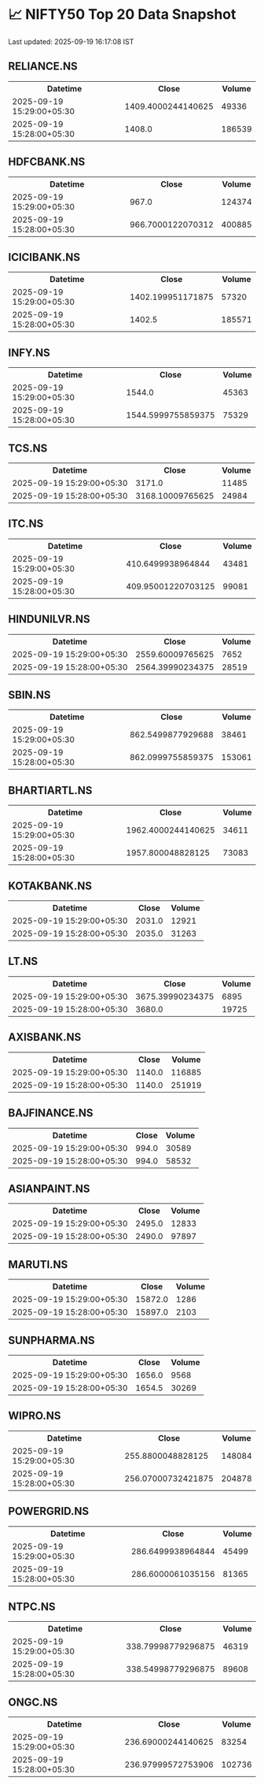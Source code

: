 # 📈 NIFTY50 Top 20 Data Snapshot

Last updated: 2025-09-19 16:17:08 IST

## RELIANCE.NS

<table>
  <tr><th>Datetime</th><th>Close</th><th>Volume</th></tr>
  <tr><td>2025-09-19 15:29:00+05:30</td><td>1409.4000244140625</td><td>49336</td></tr>
  <tr><td>2025-09-19 15:28:00+05:30</td><td>1408.0</td><td>186539</td></tr>
</table>

## HDFCBANK.NS

<table>
  <tr><th>Datetime</th><th>Close</th><th>Volume</th></tr>
  <tr><td>2025-09-19 15:29:00+05:30</td><td>967.0</td><td>124374</td></tr>
  <tr><td>2025-09-19 15:28:00+05:30</td><td>966.7000122070312</td><td>400885</td></tr>
</table>

## ICICIBANK.NS

<table>
  <tr><th>Datetime</th><th>Close</th><th>Volume</th></tr>
  <tr><td>2025-09-19 15:29:00+05:30</td><td>1402.199951171875</td><td>57320</td></tr>
  <tr><td>2025-09-19 15:28:00+05:30</td><td>1402.5</td><td>185571</td></tr>
</table>

## INFY.NS

<table>
  <tr><th>Datetime</th><th>Close</th><th>Volume</th></tr>
  <tr><td>2025-09-19 15:29:00+05:30</td><td>1544.0</td><td>45363</td></tr>
  <tr><td>2025-09-19 15:28:00+05:30</td><td>1544.5999755859375</td><td>75329</td></tr>
</table>

## TCS.NS

<table>
  <tr><th>Datetime</th><th>Close</th><th>Volume</th></tr>
  <tr><td>2025-09-19 15:29:00+05:30</td><td>3171.0</td><td>11485</td></tr>
  <tr><td>2025-09-19 15:28:00+05:30</td><td>3168.10009765625</td><td>24984</td></tr>
</table>

## ITC.NS

<table>
  <tr><th>Datetime</th><th>Close</th><th>Volume</th></tr>
  <tr><td>2025-09-19 15:29:00+05:30</td><td>410.6499938964844</td><td>43481</td></tr>
  <tr><td>2025-09-19 15:28:00+05:30</td><td>409.95001220703125</td><td>99081</td></tr>
</table>

## HINDUNILVR.NS

<table>
  <tr><th>Datetime</th><th>Close</th><th>Volume</th></tr>
  <tr><td>2025-09-19 15:29:00+05:30</td><td>2559.60009765625</td><td>7652</td></tr>
  <tr><td>2025-09-19 15:28:00+05:30</td><td>2564.39990234375</td><td>28519</td></tr>
</table>

## SBIN.NS

<table>
  <tr><th>Datetime</th><th>Close</th><th>Volume</th></tr>
  <tr><td>2025-09-19 15:29:00+05:30</td><td>862.5499877929688</td><td>38461</td></tr>
  <tr><td>2025-09-19 15:28:00+05:30</td><td>862.0999755859375</td><td>153061</td></tr>
</table>

## BHARTIARTL.NS

<table>
  <tr><th>Datetime</th><th>Close</th><th>Volume</th></tr>
  <tr><td>2025-09-19 15:29:00+05:30</td><td>1962.4000244140625</td><td>34611</td></tr>
  <tr><td>2025-09-19 15:28:00+05:30</td><td>1957.800048828125</td><td>73083</td></tr>
</table>

## KOTAKBANK.NS

<table>
  <tr><th>Datetime</th><th>Close</th><th>Volume</th></tr>
  <tr><td>2025-09-19 15:29:00+05:30</td><td>2031.0</td><td>12921</td></tr>
  <tr><td>2025-09-19 15:28:00+05:30</td><td>2035.0</td><td>31263</td></tr>
</table>

## LT.NS

<table>
  <tr><th>Datetime</th><th>Close</th><th>Volume</th></tr>
  <tr><td>2025-09-19 15:29:00+05:30</td><td>3675.39990234375</td><td>6895</td></tr>
  <tr><td>2025-09-19 15:28:00+05:30</td><td>3680.0</td><td>19725</td></tr>
</table>

## AXISBANK.NS

<table>
  <tr><th>Datetime</th><th>Close</th><th>Volume</th></tr>
  <tr><td>2025-09-19 15:29:00+05:30</td><td>1140.0</td><td>116885</td></tr>
  <tr><td>2025-09-19 15:28:00+05:30</td><td>1140.0</td><td>251919</td></tr>
</table>

## BAJFINANCE.NS

<table>
  <tr><th>Datetime</th><th>Close</th><th>Volume</th></tr>
  <tr><td>2025-09-19 15:29:00+05:30</td><td>994.0</td><td>30589</td></tr>
  <tr><td>2025-09-19 15:28:00+05:30</td><td>994.0</td><td>58532</td></tr>
</table>

## ASIANPAINT.NS

<table>
  <tr><th>Datetime</th><th>Close</th><th>Volume</th></tr>
  <tr><td>2025-09-19 15:29:00+05:30</td><td>2495.0</td><td>12833</td></tr>
  <tr><td>2025-09-19 15:28:00+05:30</td><td>2490.0</td><td>97897</td></tr>
</table>

## MARUTI.NS

<table>
  <tr><th>Datetime</th><th>Close</th><th>Volume</th></tr>
  <tr><td>2025-09-19 15:29:00+05:30</td><td>15872.0</td><td>1286</td></tr>
  <tr><td>2025-09-19 15:28:00+05:30</td><td>15897.0</td><td>2103</td></tr>
</table>

## SUNPHARMA.NS

<table>
  <tr><th>Datetime</th><th>Close</th><th>Volume</th></tr>
  <tr><td>2025-09-19 15:29:00+05:30</td><td>1656.0</td><td>9568</td></tr>
  <tr><td>2025-09-19 15:28:00+05:30</td><td>1654.5</td><td>30269</td></tr>
</table>

## WIPRO.NS

<table>
  <tr><th>Datetime</th><th>Close</th><th>Volume</th></tr>
  <tr><td>2025-09-19 15:29:00+05:30</td><td>255.8800048828125</td><td>148084</td></tr>
  <tr><td>2025-09-19 15:28:00+05:30</td><td>256.07000732421875</td><td>204878</td></tr>
</table>

## POWERGRID.NS

<table>
  <tr><th>Datetime</th><th>Close</th><th>Volume</th></tr>
  <tr><td>2025-09-19 15:29:00+05:30</td><td>286.6499938964844</td><td>45499</td></tr>
  <tr><td>2025-09-19 15:28:00+05:30</td><td>286.6000061035156</td><td>81365</td></tr>
</table>

## NTPC.NS

<table>
  <tr><th>Datetime</th><th>Close</th><th>Volume</th></tr>
  <tr><td>2025-09-19 15:29:00+05:30</td><td>338.79998779296875</td><td>46319</td></tr>
  <tr><td>2025-09-19 15:28:00+05:30</td><td>338.54998779296875</td><td>89608</td></tr>
</table>

## ONGC.NS

<table>
  <tr><th>Datetime</th><th>Close</th><th>Volume</th></tr>
  <tr><td>2025-09-19 15:29:00+05:30</td><td>236.69000244140625</td><td>83254</td></tr>
  <tr><td>2025-09-19 15:28:00+05:30</td><td>236.97999572753906</td><td>102736</td></tr>
</table>

